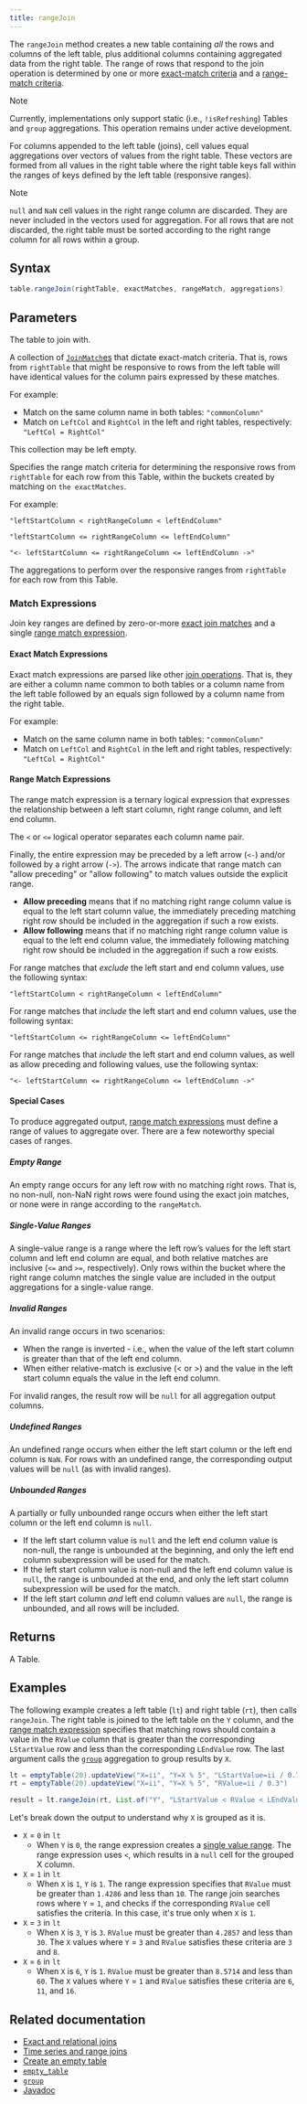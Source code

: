 ```yaml
---
title: rangeJoin
---
```


The `rangeJoin` method creates a new table containing _all_ the rows and columns of the left table, plus additional columns containing aggregated data from the right table. The range of rows that respond to the join operation is determined by one or more [exact-match criteria](#exact-match-expressions) and a [range-match criteria](#range-match-expressions).

> [!NOTE]
> Currently, implementations only support static (i.e., `!isRefreshing`) Tables and `group` aggregations. This operation remains under active development.

For columns appended to the left table (joins), cell values equal aggregations over vectors of values from the right table. These vectors are formed from all values in the right table where the right table keys fall within the ranges of keys defined by the left table (responsive ranges).

> [!NOTE]
> `null` and `NaN` cell values in the right range column are discarded. They are never included in the vectors used for aggregation. For all rows that are not discarded, the right table must be sorted according to the right range column for all rows within a group.

## Syntax

```groovy syntax
table.rangeJoin(rightTable, exactMatches, rangeMatch, aggregations)
```

## Parameters

<ParamTable>
<Param name="rightTable" type="Table">

The table to join with.

</Param>
<Param name="exactMatches" type="Collection<? extends JoinMatch">

A collection of [`JoinMatch`es](/core/javadoc/io/deephaven/api/JoinMatch.html) that dictate exact-match criteria. That is, rows from `rightTable` that might be responsive to rows from the left table will have identical values for the column pairs expressed by these matches.

For example:

- Match on the same column name in both tables: `"commonColumn"`
- Match on `LeftCol` and `RightCol` in the left and right tables, respectively: `"LeftCol = RightCol"`

This collection may be left empty.

</Param>
<Param name="rangeMatch" type="RangeJoinMatch">

Specifies the range match criteria for determining the responsive rows from `rightTable` for each row from this Table, within the buckets created by matching on `the exactMatches`.

For example:

`"leftStartColumn < rightRangeColumn < leftEndColumn"`

`"leftStartColumn <= rightRangeColumn <= leftEndColumn"`

`"<- leftStartColumn <= rightRangeColumn <= leftEndColumn ->"`

</Param>
<Param name="aggregations" type="Collection<? extends Aggregation>">

The aggregations to perform over the responsive ranges from `rightTable` for each row from this Table.

</Param>
</ParamTable>

### Match Expressions

Join key ranges are defined by zero-or-more [exact join matches](#exact-match-expressions) and a single [range match expression](#range-match-expressions).

#### Exact Match Expressions

Exact match expressions are parsed like other [join operations](../../../how-to-guides/joins-exact-relational.md). That is, they are either a column name common to both tables or a column name from the left table followed by an equals sign followed by a column name from the right table.

For example:

- Match on the same column name in both tables: `"commonColumn"`
- Match on `LeftCol` and `RightCol` in the left and right tables, respectively: `"LeftCol = RightCol"`

#### Range Match Expressions

The range match expression is a ternary logical expression that expresses the relationship between a left start column, right range column, and left end column.

The `<` or `<=` logical operator separates each column name pair.

Finally, the entire expression may be preceded by a left arrow (`<-`) and/or followed by a right arrow (`->`). The arrows indicate that range match can "allow preceding" or "allow following" to match values outside the explicit range.

- **Allow preceding** means that if no matching right range column value is equal to the left start column value, the immediately preceding matching right row should be included in the aggregation if such a row exists.
- **Allow following** means that if no matching right range column value is equal to the left end column value, the immediately following matching right row should be included in the aggregation if such a row exists.

For range matches that _exclude_ the left start and end column values, use the following syntax:

`"leftStartColumn < rightRangeColumn < leftEndColumn"`

For range matches that _include_ the left start and end column values, use the following syntax:

`"leftStartColumn <= rightRangeColumn <= leftEndColumn"`

For range matches that _include_ the left start and end column values, as well as allow preceding and following values, use the following syntax:

`"<- leftStartColumn <= rightRangeColumn <= leftEndColumn ->"`

#### Special Cases

To produce aggregated output, [range match expressions](#range-match-expressions) must define a range of values to aggregate over. There are a few noteworthy special cases of ranges.

##### Empty Range

An empty range occurs for any left row with no matching right rows. That is, no non-null, non-NaN right rows were found using the exact join matches, or none were in range according to the `rangeMatch`.

##### Single-Value Ranges

A single-value range is a range where the left row’s values for the left start column and left end column are equal, and both relative matches are inclusive (`<=` and `>=`, respectively). Only rows within the bucket where the right range column matches the single value are included in the output aggregations for a single-value range.

##### Invalid Ranges

An invalid range occurs in two scenarios:

- When the range is inverted - i.e., when the value of the left start column is greater than that of the left end column.
- When either relative-match is exclusive (< or >) and the value in the left start column equals the value in the left end column.

For invalid ranges, the result row will be `null` for all aggregation output columns.

##### Undefined Ranges

An undefined range occurs when either the left start column or the left end column is `NaN`. For rows with an undefined range, the corresponding output values will be `null` (as with invalid ranges).

##### Unbounded Ranges

A partially or fully unbounded range occurs when either the left start column or the left end column is `null`.

- If the left start column value is `null` and the left end column value is non-null, the range is unbounded at the beginning, and only the left end column subexpression will be used for the match.
- If the left start column value is non-null and the left end column value is `null`, the range is unbounded at the end, and only the left start column subexpression will be used for the match.
- If the left start column _and_ left end column values are `null`, the range is unbounded, and all rows will be included.

## Returns

A Table.

## Examples

The following example creates a left table (`lt`) and right table (`rt`), then calls `rangeJoin`. The right table is joined to the left table on the `Y` column, and the [range match expression](#range-match-expressions) specifies that matching rows should contain a value in the `RValue` column that is greater than the corresponding `LStartValue` row and less than the corresponding `LEndValue` row. The last argument calls the [`group`](../group-and-aggregate/AggGroup.md) aggregation to group results by `X`.

```groovy order=lt,rt,result
lt = emptyTable(20).updateView("X=ii", "Y=X % 5", "LStartValue=ii / 0.7", "LEndValue=ii / 0.1")
rt = emptyTable(20).updateView("X=ii", "Y=X % 5", "RValue=ii / 0.3")

result = lt.rangeJoin(rt, List.of("Y", "LStartValue < RValue < LEndValue"), List.of(AggGroup("X")))
```

Let's break down the output to understand why `X` is grouped as it is.

- `X` = `0` in `lt`
  - When `Y` is `0`, the range expression creates a [single value range](#single-value-ranges). The range expression uses `<`, which results in a `null` cell for the grouped X column.
- `X` = `1` in `lt`
  - When `X` is `1`, `Y` is `1`. The range expression specifies that `RValue` must be greater than `1.4286` and less than `10`. The range join searches rows where `Y` = `1`, and checks if the corresponding `RValue` cell satisfies the criteria. In this case, it's true only when `X` is `1`.
- `X` = `3` in `lt`
  - When `X` is `3`, `Y` is `3`. `RValue` must be greater than `4.2857` and less than `30`. The `X` values where `Y` = `3` and `RValue` satisfies these criteria are `3` and `8`.
- `X` = `6` in `lt`
  - When `X` is `6`, `Y` is `1`. `RValue` must be greater than `8.5714` and less than `60`. The `X` values where `Y` = `1` and `RValue` satisfies these criteria are `6`, `11`, and `16`.

## Related documentation

- [Exact and relational joins](../../../how-to-guides/joins-exact-relational.md)
- [Time series and range joins](../../../how-to-guides/joins-timeseries-range.md)
- [Create an empty table](../../../how-to-guides/new-and-empty-table.md#emptytable)
- [`empty_table`](../create/emptyTable.md)
- [`group`](../group-and-aggregate/AggGroup.md)
- [Javadoc](https://deephaven.io/core/javadoc/io/deephaven/api/TableOperations.html#rangeJoin(TABLE,java.util.Collection,java.util.Collection))
